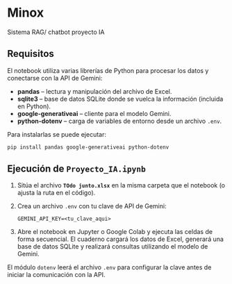 # Minox
Sistema RAG/ chatbot proyecto IA

## Requisitos

El notebook utiliza varias librerías de Python para procesar los datos y conectarse con la API de Gemini:

* **pandas** – lectura y manipulación del archivo de Excel.
* **sqlite3** – base de datos SQLite donde se vuelca la información (incluida en Python).
* **google-generativeai** – cliente para el modelo Gemini.
* **python-dotenv** – carga de variables de entorno desde un archivo `.env`.

Para instalarlas se puede ejecutar:

```bash
pip install pandas google-generativeai python-dotenv
```

## Ejecución de `Proyecto_IA.ipynb`

1. Sitúa el archivo **`TOdo junto.xlsx`** en la misma carpeta que el notebook (o ajusta la ruta en el código).
2. Crea un archivo `.env` con tu clave de API de Gemini:

   ```
   GEMINI_API_KEY=<tu_clave_aqui>
   ```
3. Abre el notebook en Jupyter o Google Colab y ejecuta las celdas de forma secuencial. El cuaderno cargará los datos de Excel, generará una base de datos SQLite y realizará consultas utilizando el modelo de Gemini.

El módulo `dotenv` leerá el archivo `.env` para configurar la clave antes de iniciar la comunicación con la API.
